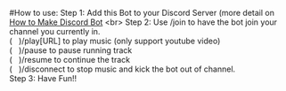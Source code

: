 #How to use:
  Step 1: Add this Bot to your Discord Server (more detail on [How to Make Discord Bot]([https://www.google.com](https://www.upwork.com/resources/how-to-make-discord-bot)https://www.upwork.com/resources/how-to-make-discord-bot) <br>
  Step 2: Use /join to have the bot join your channel you currently in.<br>
              ( &nbsp; )/play[URL] to play music (only support youtube video)<br>
              ( &nbsp; )/pause to pause running track<br>
              ( &nbsp; )/resume to continue the track<br>
              ( &nbsp; )/disconnect to stop music and kick the bot out of channel.<br>
  Step 3: Have Fun!!<br>
